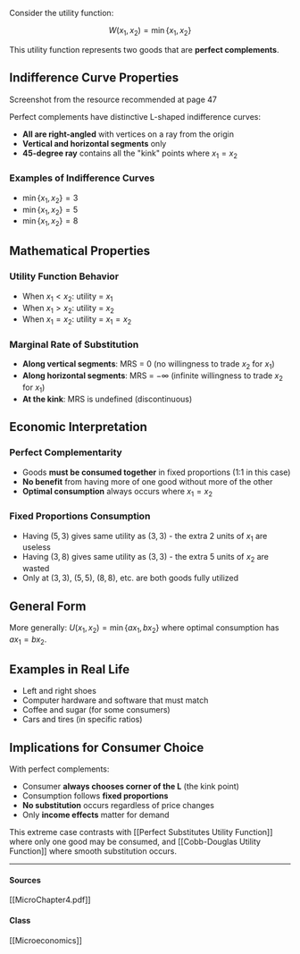 Consider the utility function:

$$W(x_1, x_2) = \min\{x_1, x_2\}$$

This utility function represents two goods that are **perfect complements**.

## Indifference Curve Properties

Screenshot from the resource recommended at page 47

Perfect complements have distinctive L-shaped indifference curves:
- **All are right-angled** with vertices on a ray from the origin
- **Vertical and horizontal segments** only
- **45-degree ray** contains all the "kink" points where $x_1 = x_2$

### Examples of Indifference Curves
- $\min\{x_1, x_2\} = 3$ 
- $\min\{x_1, x_2\} = 5$
- $\min\{x_1, x_2\} = 8$

## Mathematical Properties

### Utility Function Behavior
- When $x_1 < x_2$: utility = $x_1$
- When $x_1 > x_2$: utility = $x_2$  
- When $x_1 = x_2$: utility = $x_1 = x_2$

### Marginal Rate of Substitution
- **Along vertical segments**: MRS = 0 (no willingness to trade $x_2$ for $x_1$)
- **Along horizontal segments**: MRS = $-\infty$ (infinite willingness to trade $x_2$ for $x_1$)
- **At the kink**: MRS is undefined (discontinuous)

## Economic Interpretation

### Perfect Complementarity
- Goods **must be consumed together** in fixed proportions (1:1 in this case)
- **No benefit** from having more of one good without more of the other
- **Optimal consumption** always occurs where $x_1 = x_2$

### Fixed Proportions Consumption
- Having $(5,3)$ gives same utility as $(3,3)$ - the extra 2 units of $x_1$ are useless
- Having $(3,8)$ gives same utility as $(3,3)$ - the extra 5 units of $x_2$ are wasted
- Only at $(3,3)$, $(5,5)$, $(8,8)$, etc. are both goods fully utilized

## General Form
More generally: $U(x_1, x_2) = \min\{ax_1, bx_2\}$ where optimal consumption has $ax_1 = bx_2$.

## Examples in Real Life
- Left and right shoes
- Computer hardware and software that must match
- Coffee and sugar (for some consumers)
- Cars and tires (in specific ratios)

## Implications for Consumer Choice
With perfect complements:
- Consumer **always chooses corner of the L** (the kink point)
- Consumption follows **fixed proportions**
- **No substitution** occurs regardless of price changes
- Only **income effects** matter for demand

This extreme case contrasts with [[Perfect Substitutes Utility Function]] where only one good may be consumed, and [[Cobb-Douglas Utility Function]] where smooth substitution occurs.

---
#### Sources
[[MicroChapter4.pdf]]
#### Class
[[Microeconomics]]